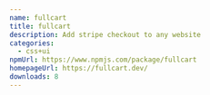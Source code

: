 ```yaml
---
name: fullcart
title: fullcart
description: Add stripe checkout to any website
categories:
  - css+ui
npmUrl: https://www.npmjs.com/package/fullcart
homepageUrl: https://fullcart.dev/
downloads: 8
---
```

